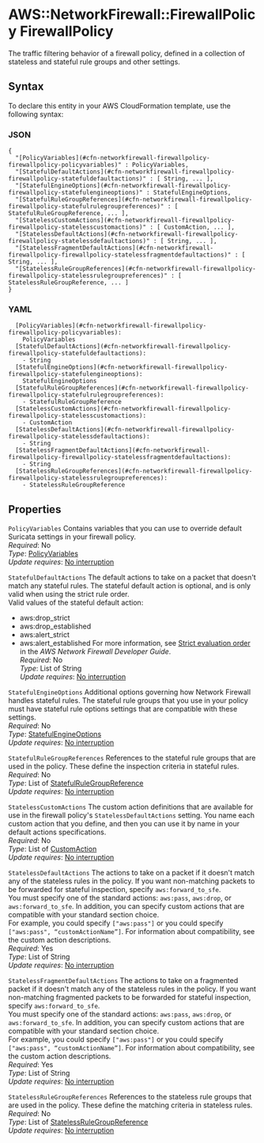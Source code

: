 # AWS::NetworkFirewall::FirewallPolicy FirewallPolicy<a name="aws-properties-networkfirewall-firewallpolicy-firewallpolicy"></a>

The traffic filtering behavior of a firewall policy, defined in a collection of stateless and stateful rule groups and other settings\. 

## Syntax<a name="aws-properties-networkfirewall-firewallpolicy-firewallpolicy-syntax"></a>

To declare this entity in your AWS CloudFormation template, use the following syntax:

### JSON<a name="aws-properties-networkfirewall-firewallpolicy-firewallpolicy-syntax.json"></a>

```
{
  "[PolicyVariables](#cfn-networkfirewall-firewallpolicy-firewallpolicy-policyvariables)" : PolicyVariables,
  "[StatefulDefaultActions](#cfn-networkfirewall-firewallpolicy-firewallpolicy-statefuldefaultactions)" : [ String, ... ],
  "[StatefulEngineOptions](#cfn-networkfirewall-firewallpolicy-firewallpolicy-statefulengineoptions)" : StatefulEngineOptions,
  "[StatefulRuleGroupReferences](#cfn-networkfirewall-firewallpolicy-firewallpolicy-statefulrulegroupreferences)" : [ StatefulRuleGroupReference, ... ],
  "[StatelessCustomActions](#cfn-networkfirewall-firewallpolicy-firewallpolicy-statelesscustomactions)" : [ CustomAction, ... ],
  "[StatelessDefaultActions](#cfn-networkfirewall-firewallpolicy-firewallpolicy-statelessdefaultactions)" : [ String, ... ],
  "[StatelessFragmentDefaultActions](#cfn-networkfirewall-firewallpolicy-firewallpolicy-statelessfragmentdefaultactions)" : [ String, ... ],
  "[StatelessRuleGroupReferences](#cfn-networkfirewall-firewallpolicy-firewallpolicy-statelessrulegroupreferences)" : [ StatelessRuleGroupReference, ... ]
}
```

### YAML<a name="aws-properties-networkfirewall-firewallpolicy-firewallpolicy-syntax.yaml"></a>

```
  [PolicyVariables](#cfn-networkfirewall-firewallpolicy-firewallpolicy-policyvariables): 
    PolicyVariables
  [StatefulDefaultActions](#cfn-networkfirewall-firewallpolicy-firewallpolicy-statefuldefaultactions): 
    - String
  [StatefulEngineOptions](#cfn-networkfirewall-firewallpolicy-firewallpolicy-statefulengineoptions): 
    StatefulEngineOptions
  [StatefulRuleGroupReferences](#cfn-networkfirewall-firewallpolicy-firewallpolicy-statefulrulegroupreferences): 
    - StatefulRuleGroupReference
  [StatelessCustomActions](#cfn-networkfirewall-firewallpolicy-firewallpolicy-statelesscustomactions): 
    - CustomAction
  [StatelessDefaultActions](#cfn-networkfirewall-firewallpolicy-firewallpolicy-statelessdefaultactions): 
    - String
  [StatelessFragmentDefaultActions](#cfn-networkfirewall-firewallpolicy-firewallpolicy-statelessfragmentdefaultactions): 
    - String
  [StatelessRuleGroupReferences](#cfn-networkfirewall-firewallpolicy-firewallpolicy-statelessrulegroupreferences): 
    - StatelessRuleGroupReference
```

## Properties<a name="aws-properties-networkfirewall-firewallpolicy-firewallpolicy-properties"></a>

`PolicyVariables`  <a name="cfn-networkfirewall-firewallpolicy-firewallpolicy-policyvariables"></a>
Contains variables that you can use to override default Suricata settings in your firewall policy\.  
*Required*: No  
*Type*: [PolicyVariables](aws-properties-networkfirewall-firewallpolicy-policyvariables.md)  
*Update requires*: [No interruption](https://docs.aws.amazon.com/AWSCloudFormation/latest/UserGuide/using-cfn-updating-stacks-update-behaviors.html#update-no-interrupt)

`StatefulDefaultActions`  <a name="cfn-networkfirewall-firewallpolicy-firewallpolicy-statefuldefaultactions"></a>
The default actions to take on a packet that doesn't match any stateful rules\. The stateful default action is optional, and is only valid when using the strict rule order\.  
Valid values of the stateful default action:  
+ aws:drop\_strict
+ aws:drop\_established
+ aws:alert\_strict
+ aws:alert\_established
For more information, see [Strict evaluation order](https://docs.aws.amazon.com/network-firewall/latest/developerguide/suricata-rule-evaluation-order.html#suricata-strict-rule-evaluation-order.html) in the *AWS Network Firewall Developer Guide*\.   
*Required*: No  
*Type*: List of String  
*Update requires*: [No interruption](https://docs.aws.amazon.com/AWSCloudFormation/latest/UserGuide/using-cfn-updating-stacks-update-behaviors.html#update-no-interrupt)

`StatefulEngineOptions`  <a name="cfn-networkfirewall-firewallpolicy-firewallpolicy-statefulengineoptions"></a>
Additional options governing how Network Firewall handles stateful rules\. The stateful rule groups that you use in your policy must have stateful rule options settings that are compatible with these settings\.  
*Required*: No  
*Type*: [StatefulEngineOptions](aws-properties-networkfirewall-firewallpolicy-statefulengineoptions.md)  
*Update requires*: [No interruption](https://docs.aws.amazon.com/AWSCloudFormation/latest/UserGuide/using-cfn-updating-stacks-update-behaviors.html#update-no-interrupt)

`StatefulRuleGroupReferences`  <a name="cfn-networkfirewall-firewallpolicy-firewallpolicy-statefulrulegroupreferences"></a>
References to the stateful rule groups that are used in the policy\. These define the inspection criteria in stateful rules\.   
*Required*: No  
*Type*: List of [StatefulRuleGroupReference](aws-properties-networkfirewall-firewallpolicy-statefulrulegroupreference.md)  
*Update requires*: [No interruption](https://docs.aws.amazon.com/AWSCloudFormation/latest/UserGuide/using-cfn-updating-stacks-update-behaviors.html#update-no-interrupt)

`StatelessCustomActions`  <a name="cfn-networkfirewall-firewallpolicy-firewallpolicy-statelesscustomactions"></a>
The custom action definitions that are available for use in the firewall policy's `StatelessDefaultActions` setting\. You name each custom action that you define, and then you can use it by name in your default actions specifications\.  
*Required*: No  
*Type*: List of [CustomAction](aws-properties-networkfirewall-firewallpolicy-customaction.md)  
*Update requires*: [No interruption](https://docs.aws.amazon.com/AWSCloudFormation/latest/UserGuide/using-cfn-updating-stacks-update-behaviors.html#update-no-interrupt)

`StatelessDefaultActions`  <a name="cfn-networkfirewall-firewallpolicy-firewallpolicy-statelessdefaultactions"></a>
The actions to take on a packet if it doesn't match any of the stateless rules in the policy\. If you want non\-matching packets to be forwarded for stateful inspection, specify `aws:forward_to_sfe`\.   
You must specify one of the standard actions: `aws:pass`, `aws:drop`, or `aws:forward_to_sfe`\. In addition, you can specify custom actions that are compatible with your standard section choice\.  
For example, you could specify `["aws:pass"]` or you could specify `["aws:pass", “customActionName”]`\. For information about compatibility, see the custom action descriptions\.  
*Required*: Yes  
*Type*: List of String  
*Update requires*: [No interruption](https://docs.aws.amazon.com/AWSCloudFormation/latest/UserGuide/using-cfn-updating-stacks-update-behaviors.html#update-no-interrupt)

`StatelessFragmentDefaultActions`  <a name="cfn-networkfirewall-firewallpolicy-firewallpolicy-statelessfragmentdefaultactions"></a>
The actions to take on a fragmented packet if it doesn't match any of the stateless rules in the policy\. If you want non\-matching fragmented packets to be forwarded for stateful inspection, specify `aws:forward_to_sfe`\.   
You must specify one of the standard actions: `aws:pass`, `aws:drop`, or `aws:forward_to_sfe`\. In addition, you can specify custom actions that are compatible with your standard section choice\.  
For example, you could specify `["aws:pass"]` or you could specify `["aws:pass", “customActionName”]`\. For information about compatibility, see the custom action descriptions\.  
*Required*: Yes  
*Type*: List of String  
*Update requires*: [No interruption](https://docs.aws.amazon.com/AWSCloudFormation/latest/UserGuide/using-cfn-updating-stacks-update-behaviors.html#update-no-interrupt)

`StatelessRuleGroupReferences`  <a name="cfn-networkfirewall-firewallpolicy-firewallpolicy-statelessrulegroupreferences"></a>
References to the stateless rule groups that are used in the policy\. These define the matching criteria in stateless rules\.   
*Required*: No  
*Type*: List of [StatelessRuleGroupReference](aws-properties-networkfirewall-firewallpolicy-statelessrulegroupreference.md)  
*Update requires*: [No interruption](https://docs.aws.amazon.com/AWSCloudFormation/latest/UserGuide/using-cfn-updating-stacks-update-behaviors.html#update-no-interrupt)